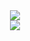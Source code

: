 <div align="center">
  <a href="https://github.com/nanotheatre/nanotheatre/tree/main/Exhibition%20Inhibitor">
    <img src="http://jccarius.art/OE/DigitalDisegno/JujitsuProvider-c-4.png">
    <br />
    <img src="http://jccarius.art/OE/DigitalDisegno/ArtMinimumViable.png">
  </a>
</div>
